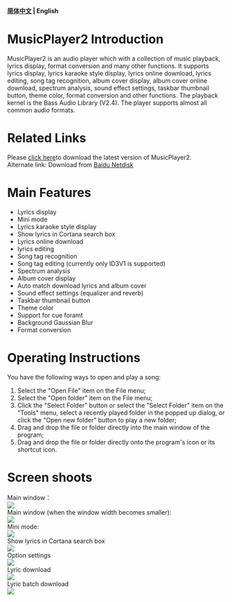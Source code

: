 **[简体中文](https://github.com/zhongyang219/MusicPlayer2/blob/master/README.md) | English**<br>
# MusicPlayer2 Introduction
MusicPlayer2 is an audio player which with a collection of music playback, lyrics display, format conversion and many other functions. It supports lyrics display, lyrics karaoke style display, lyrics online download, lyrics editing, song tag recognition, album cover display, album cover online download, spectrum analysis, sound effect settings, taskbar thumbnail button, theme color, format conversion and other functions. The playback kernel is the Bass Audio Library (V2.4). The player supports almost all common audio formats. <br>
# Related Links<br>
Please [click here](https://github.com/zhongyang219/MusicPlayer2/releases)to download the latest version of MusicPlayer2.<br>
Alternate link: Download from [Baidu Netdisk](https://pan.baidu.com/s/1i5QNwFF)<br>
# Main Features
* Lyrics display
* Mini mode
* Lyrics karaoke style display
* Show lyrics in Cortana search box
* Lyrics online download
* lyrics editing
* Song tag recognition
* Song tag editing (currently only ID3V1 is supported)
* Spectrum analysis
* Album cover display
* Auto match download lyrics and album cover
* Sound effect settings (equalizer and reverb)
* Taskbar thumbnail button
* Theme color
* Support for cue foramt
* Background Gaussian Blur
* Format conversion
# Operating Instructions
You have the following ways to open and play a song:<br>
1. Select the "Open File" item on the File menu;<br>
2. Select the "Open folder" item on the File menu;<br>
3. Click the "Select Folder" button or select the "Select Folder" item on the "Tools" menu, select a recently played folder in the popped up dialog, or click the "Open new folder" button to play a new folder;<br>
4. Drag and drop the file or folder directly into the main window of the program;<br>
5. Drag and drop the file or folder directly onto the program's icon or its shortcut icon.<br>
# Screen shoots
Main window：<br>
![](https://github.com/zhongyang219/MusicPlayer2/raw/master/Screenshots/Main_window.png)<br>
Main window (when the window width becomes smaller):<br>
![](https://github.com/zhongyang219/MusicPlayer2/raw/master/Screenshots/Main_window2.png)<br>
Mini mode:<br>
![](https://github.com/zhongyang219/MusicPlayer2/raw/master/Screenshots/Mini_mode.png)<br>
Show lyrics in Cortana search box<br>
![](https://github.com/zhongyang219/MusicPlayer2/raw/master/Screenshots/Cortana_lyric.png)<br>
Option settings<br>
![](https://github.com/zhongyang219/MusicPlayer2/raw/master/Screenshots/options.png)<br>
Lyric download<br>
![](https://github.com/zhongyang219/MusicPlayer2/raw/master/Screenshots/Lyric_download.png)<br>
Lyric batch download<br>
![](https://github.com/zhongyang219/MusicPlayer2/raw/master/Screenshots/Lyric_batch_download.png)<br>
